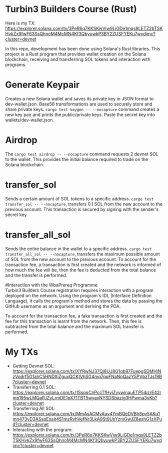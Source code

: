 # Turbin3 Builders Course (Rust)

Here is my TX: https://explorer.solana.com/tx/3PeR6q7KKSKwViw9LjGDe1mqs9LETZ2bTSKHvkZx9fwF63SsQhnoM4McMN4Kf3QbyuwkP3BY2ZUSFYEKu7wvdimc?cluster=devnet

In this repo, development has been done using Solana's Rust libraries. This project is a Rust program that provides wallet creation on the Solana blockchain, receiving and transferring SOL tokens and interaction with programs.

# Generate Keypair
Creates a new Solana wallet and saves its private key in JSON format to dev-wallet.json. Base58 transformations are used to securely store and share private keys. 
`cargo test keygen -- --nocapture` command creates a new key pair and prints the public/private keys. Paste the secret key into wallets/dev-wallet.json.

# Airdrop
The `cargo test airdrop -- --nocapture` command requests 2 devnet SOL to the wallet. This provides the initial balance required to trade on the Solana blockchain.

# transfer_sol
Sends a certain amount of SOL tokens to a specific address.
`cargo test transfer_sol -- --nocapture`, transfers 0.1 SOL from the new account to the previous account. This transaction is secured by signing with the sender's secret key.

# transfer_all_sol
Sends the entire balance in the wallet to a specific address.
`cargo test transfer_all_sol -- --nocapture`, transfers the maximum possible amount of SOL from the new account to the previous account. To account for the transaction fee, a transaction is first created and the network is informed of how much the fee will be, then the fee is deducted from the total balance and the transfer is performed.

#Interaction with the WbaPrereq Programme  
Turbin3 Builders Course registration requires interaction with a program deployed on the network. Using the program's IDL (Interface Definition Language), it calls the program's method and stores the data by passing the GitHub username as an argument and deriving the PDA.

To account for the transaction fee, a fake transaction is first created and the fee for this transaction is learnt from the network. Then, this fee is subtracted from the total balance and the maximum SOL transfer is performed.

# My TXs
* Getting Devnet SOL: https://explorer.solana.com/tx/XYRwNJ37Qj8UJ8G1qb97FuepgSDMHjNzVodrf5G1ahC5HNDXiZguxQCKtVhSG4mq7qqFNaNpQazY5PVbzTJs18B?cluster=devnet
* Transferring 0.1 SOL: https://explorer.solana.com/tx/1SsqqCnPccTfHyiZvvwinauETP5ibzrE42rmp195wLMQaPJZyLrmDE1pX71TBT5wyavNYSDSbazjg3HPwma3vKb?cluster=devnet
* Transferring All SOL: https://explorer.solana.com/tx/MmAsACMyAuv4YmBQeDVBh8pv5AKu1mn473vD3ASspExajt4S1mzRvhVefNr3LkA9St9UsYzmGwJZ8eshG1zXPud?cluster=devnet
* Interacting with the program: https://explorer.solana.com/tx/3PeR6q7KKSKwViw9LjGDe1mqs9LETZ2bTSKHvkZx9fwF63SsQhnoM4McMN4Kf3QbyuwkP3BY2ZUSFYEKu7wvdimc?cluster=devnet
